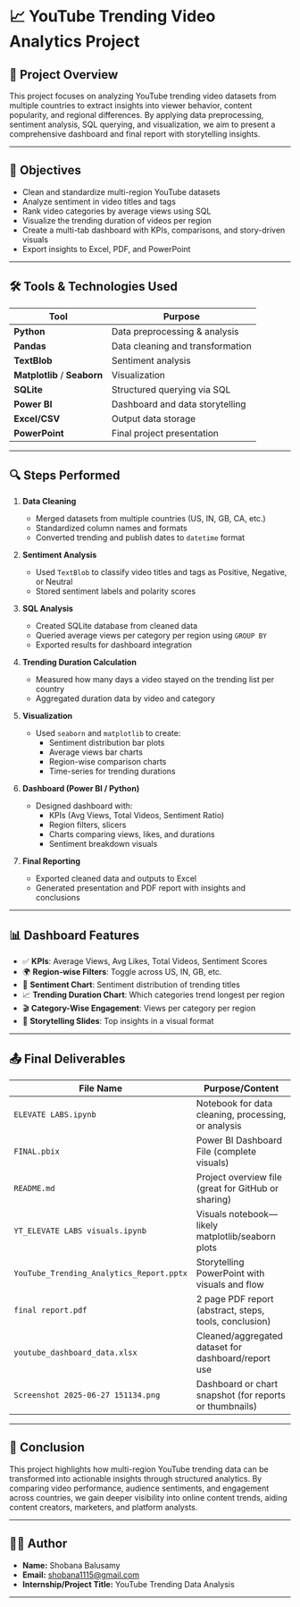 # 📈 YouTube Trending Video Analytics Project

## 📝 Project Overview

This project focuses on analyzing YouTube trending video datasets from multiple countries to extract insights into viewer behavior, content popularity, and regional differences. By applying data preprocessing, sentiment analysis, SQL querying, and visualization, we aim to present a comprehensive dashboard and final report with storytelling insights.

---

## 🎯 Objectives

- Clean and standardize multi-region YouTube datasets
- Analyze sentiment in video titles and tags
- Rank video categories by average views using SQL
- Visualize the trending duration of videos per region
- Create a multi-tab dashboard with KPIs, comparisons, and story-driven visuals
- Export insights to Excel, PDF, and PowerPoint

---

## 🛠️ Tools & Technologies Used

| Tool            | Purpose                           |
|-----------------|-----------------------------------|
| **Python**      | Data preprocessing & analysis     |
| **Pandas**      | Data cleaning and transformation  |
| **TextBlob**    | Sentiment analysis                |
| **Matplotlib** / **Seaborn** | Visualization        |
| **SQLite**      | Structured querying via SQL       |
| **Power BI**    | Dashboard and data storytelling   |
| **Excel/CSV**   | Output data storage               |
| **PowerPoint**  | Final project presentation        |


---

## 🔍 Steps Performed

1. **Data Cleaning**
   - Merged datasets from multiple countries (US, IN, GB, CA, etc.)
   - Standardized column names and formats
   - Converted trending and publish dates to `datetime` format

2. **Sentiment Analysis**
   - Used `TextBlob` to classify video titles and tags as Positive, Negative, or Neutral
   - Stored sentiment labels and polarity scores

3. **SQL Analysis**
   - Created SQLite database from cleaned data
   - Queried average views per category per region using `GROUP BY`
   - Exported results for dashboard integration

4. **Trending Duration Calculation**
   - Measured how many days a video stayed on the trending list per country
   - Aggregated duration data by video and category

5. **Visualization**
   - Used `seaborn` and `matplotlib` to create:
     - Sentiment distribution bar plots
     - Average views bar charts
     - Region-wise comparison charts
     - Time-series for trending durations

6. **Dashboard (Power BI / Python)**
   - Designed dashboard with:
     - KPIs (Avg Views, Total Videos, Sentiment Ratio)
     - Region filters, slicers
     - Charts comparing views, likes, and durations
     - Sentiment breakdown visuals

7. **Final Reporting**
   - Exported cleaned data and outputs to Excel
   - Generated presentation and PDF report with insights and conclusions

---

## 📊 Dashboard Features

- ✅ **KPIs**: Average Views, Avg Likes, Total Videos, Sentiment Scores
- 🌍 **Region-wise Filters**: Toggle across US, IN, GB, etc.
- 🧠 **Sentiment Chart**: Sentiment distribution of trending titles
- 📈 **Trending Duration Chart**: Which categories trend longest per region
- 🎬 **Category-Wise Engagement**: Views per category per region
- 📌 **Storytelling Slides**: Top insights in a visual format

---

## 📤 Final Deliverables

| File Name                                | Purpose/Content                                          |
| ---------------------------------------- | -------------------------------------------------------- |
| `ELEVATE LABS.ipynb`                     | Notebook for data cleaning, processing, or analysis      |
| `FINAL.pbix`                             | Power BI Dashboard File (complete visuals)               |
| `README.md`                              | Project overview file (great for GitHub or sharing)      |
| `YT_ELEVATE LABS visuals.ipynb`          | Visuals notebook—likely matplotlib/seaborn plots         |
| `YouTube_Trending_Analytics_Report.pptx` | Storytelling PowerPoint with visuals and flow            |
| `final report.pdf`                       | 2 page PDF report (abstract, steps, tools, conclusion) |
| `youtube_dashboard_data.xlsx`            | Cleaned/aggregated dataset for dashboard/report use      |
| `Screenshot 2025-06-27 151134.png`       | Dashboard or chart snapshot (for reports or thumbnails)  |

---

## 📘 Conclusion

This project highlights how multi-region YouTube trending data can be transformed into actionable insights through structured analytics. By comparing video performance, audience sentiments, and engagement across countries, we gain deeper visibility into online content trends, aiding content creators, marketers, and platform analysts.

---

## 🙋‍♂️ Author

- **Name:** Shobana Balusamy
- **Email:** shobana1115@gmail.com
- **Internship/Project Title:** YouTube Trending Data Analysis

---

